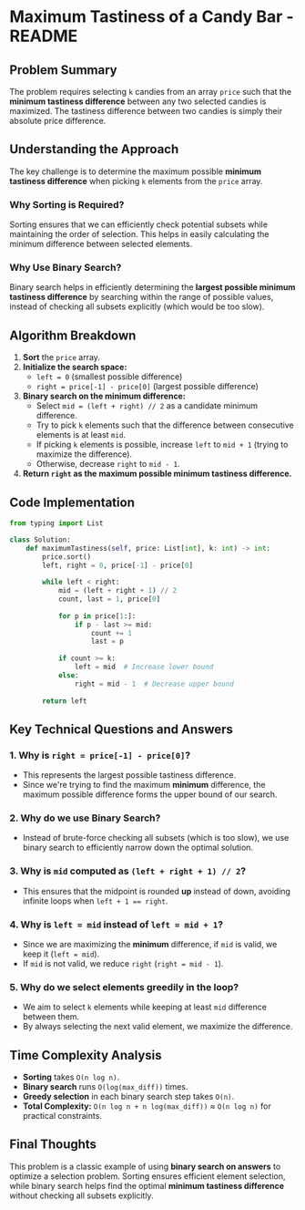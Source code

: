 # Maximum Tastiness of a Candy Bar - README

## **Problem Summary**
The problem requires selecting `k` candies from an array `price` such that the **minimum tastiness difference** between any two selected candies is maximized. The tastiness difference between two candies is simply their absolute price difference.

## **Understanding the Approach**
The key challenge is to determine the maximum possible **minimum tastiness difference** when picking `k` elements from the `price` array.

### **Why Sorting is Required?**
Sorting ensures that we can efficiently check potential subsets while maintaining the order of selection. This helps in easily calculating the minimum difference between selected elements.

### **Why Use Binary Search?**
Binary search helps in efficiently determining the **largest possible minimum tastiness difference** by searching within the range of possible values, instead of checking all subsets explicitly (which would be too slow).

## **Algorithm Breakdown**
1. **Sort** the `price` array.
2. **Initialize the search space:**
   - `left = 0` (smallest possible difference)
   - `right = price[-1] - price[0]` (largest possible difference)
3. **Binary search on the minimum difference:**
   - Select `mid = (left + right) // 2` as a candidate minimum difference.
   - Try to pick `k` elements such that the difference between consecutive elements is at least `mid`.
   - If picking `k` elements is possible, increase `left` to `mid + 1` (trying to maximize the difference).
   - Otherwise, decrease `right` to `mid - 1`.
4. **Return `right` as the maximum possible minimum tastiness difference.**

## **Code Implementation**
```python
from typing import List

class Solution:
    def maximumTastiness(self, price: List[int], k: int) -> int:
        price.sort()
        left, right = 0, price[-1] - price[0]
        
        while left < right:
            mid = (left + right + 1) // 2
            count, last = 1, price[0]
            
            for p in price[1:]:
                if p - last >= mid:
                    count += 1
                    last = p
            
            if count >= k:
                left = mid  # Increase lower bound
            else:
                right = mid - 1  # Decrease upper bound
                
        return left
```

## **Key Technical Questions and Answers**
### **1. Why is `right = price[-1] - price[0]`?**
- This represents the largest possible tastiness difference.
- Since we're trying to find the maximum **minimum** difference, the maximum possible difference forms the upper bound of our search.

### **2. Why do we use Binary Search?**
- Instead of brute-force checking all subsets (which is too slow), we use binary search to efficiently narrow down the optimal solution.

### **3. Why is `mid` computed as `(left + right + 1) // 2`?**
- This ensures that the midpoint is rounded **up** instead of down, avoiding infinite loops when `left + 1 == right`.

### **4. Why is `left = mid` instead of `left = mid + 1`?**
- Since we are maximizing the **minimum** difference, if `mid` is valid, we keep it (`left = mid`).
- If `mid` is not valid, we reduce `right` (`right = mid - 1`).

### **5. Why do we select elements greedily in the loop?**
- We aim to select `k` elements while keeping at least `mid` difference between them.
- By always selecting the next valid element, we maximize the difference.

## **Time Complexity Analysis**
- **Sorting** takes `O(n log n)`.
- **Binary search** runs `O(log(max_diff))` times.
- **Greedy selection** in each binary search step takes `O(n)`.
- **Total Complexity:** `O(n log n + n log(max_diff))` ≈ `O(n log n)` for practical constraints.

## **Final Thoughts**
This problem is a classic example of using **binary search on answers** to optimize a selection problem. Sorting ensures efficient element selection, while binary search helps find the optimal **minimum tastiness difference** without checking all subsets explicitly.

